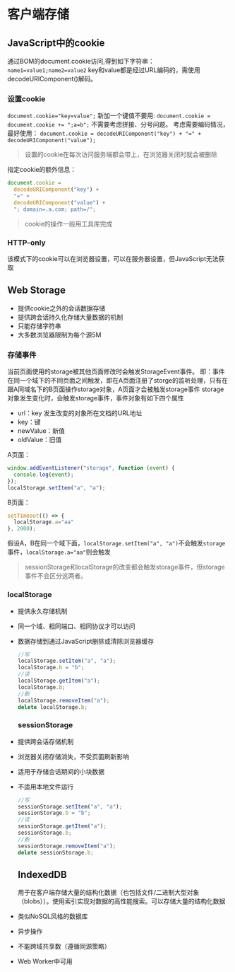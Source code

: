# 客户端存储

## JavaScript中的cookie

通过BOM的document.cookie访问,得到如下字符串：
`name1=value1;name2=value2`
key和value都是经过URL编码的，需使用decodeURIComponent()解码。

### 设置cookie

`document.cookie="key=value";`
新加一个键值不要用:
`document.cookie = document.cookie += ";a=b";`
不需要考虑拼接、分号问题。
考虑需要编码情况，最好使用：
`document.cookie = decodeURIComponent("key") + "=" + decodeURIComponent("value");`

> 设置的cookie在每次访问服务端都会带上，在浏览器关闭时就会被删除

指定cookie的额外信息：

```javascript
document.cookie =
  decodeURIComponent("key") +
  "=" +
  decodeURIComponent("value") +
  "; domain=.a.com; path=/";
```

> cookie的操作一般用工具库完成

### HTTP-only

该模式下的cookie可以在浏览器设置，可以在服务器设置，但JavaScript无法获取

## Web Storage

- 提供cookie之外的会话数据存储
- 提供跨会话持久化存储大量数据的机制
- 只能存储字符串
- 大多数浏览器限制为每个源5M

### 存储事件

当前页面使用的storage被其他页面修改时会触发StorageEvent事件。
即：事件在同一个域下的不同页面之间触发，即在A页面注册了storge的监听处理，只有在跟A同域名下的B页面操作storage对象，A页面才会被触发storage事件
storage对象发生变化时，会触发storage事件，事件对象有如下四个属性

- url：key 发生改变的对象所在文档的URL地址
- key：键
- newValue：新值
- oldValue：旧值

A页面：

```javascript
window.addEventListener("storage", function (event) {
  console.log(event);
});
localStorage.setItem("a", "a");
```

B页面：

```javascript
setTimeout(() => {
  localStorage.a="aa"
}, 2000);
```

假设A，B在同一个域下面，`localStorage.setItem("a", "a")`不会触发`storage`事件，`localStorage.a="aa"`则会触发

> sessionStorage和localStorage的改变都会触发storage事件，但storage事件不会区分这两者。

### localStorage

- 提供永久存储机制

- 同一个域、相同端口、相同协议才可以访问

- 数据存储到通过JavaScript删除或清除浏览器缓存
  
  ```javascript
  //写
  localStorage.setItem("a", "a");
  localStorage.b = "b";
  //读
  localStorage.getItem("a");
  localStorage.b;
  //删
  localStorage.removeItem("a");
  delete localStorage.b;
  ```
  
  ### sessionStorage

- 提供跨会话存储机制

- 浏览器关闭存储消失，不受页面刷新影响

- 适用于存储会话期间的小块数据

- 不适用本地文件运行
  
  ```javascript
  //写
  sessionStorage.setItem("a", "a");
  sessionStorage.b = "b";
  //读
  sessionStorage.getItem("a");
  sessionStorage.b;
  //删
  sessionStorage.removeItem("a");
  delete sessionStorage.b;
  ```
  
  ## IndexedDB
  
  用于在客户端存储大量的结构化数据（也包括文件/二进制大型对象（blobs））。使用索引实现对数据的高性能搜索。可以存储大量的结构化数据

- 类似NoSQL风格的数据库

- 异步操作

- 不能跨域共享数（遵循同源策略）

- Web Worker中可用
